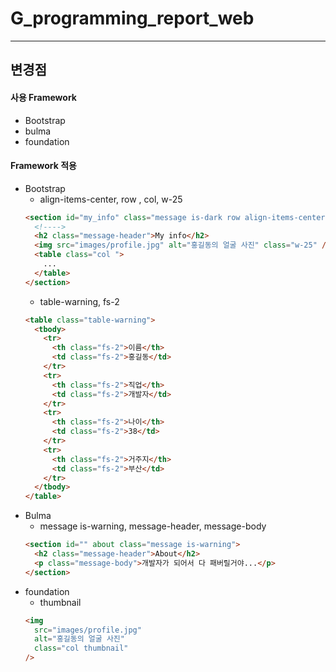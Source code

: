 # G_programming_report_web

---

## 변경점

#### 사용 Framework

- Bootstrap
- bulma
- foundation

#### Framework 적용

- Bootstrap
  - align-items-center, row , col, w-25
  ```html
  <section id="my_info" class="message is-dark row align-items-center">
    <!---->
    <h2 class="message-header">My info</h2>
    <img src="images/profile.jpg" alt="홍길동의 얼굴 사진" class="w-25" />
    <table class="col ">
      ...
    </table>
  </section>
  ```
  - table-warning, fs-2
  ```html
  <table class="table-warning">
    <tbody>
      <tr>
        <th class="fs-2">이름</th>
        <td class="fs-2">홍길동</td>
      </tr>
      <tr>
        <th class="fs-2">직업</th>
        <td class="fs-2">개발자</td>
      </tr>
      <tr>
        <th class="fs-2">나이</th>
        <td class="fs-2">38</td>
      </tr>
      <tr>
        <th class="fs-2">거주지</th>
        <td class="fs-2">부산</td>
      </tr>
    </tbody>
  </table>
  ```
- Bulma
  - message is-warning, message-header, message-body
  ```html
  <section id="" about class="message is-warning">
    <h2 class="message-header">About</h2>
    <p class="message-body">개발자가 되어서 다 패버릴거야...</p>
  </section>
  ```
- foundation
  - thumbnail
  ```html
  <img
    src="images/profile.jpg"
    alt="홍길동의 얼굴 사진"
    class="col thumbnail"
  />
  ```
